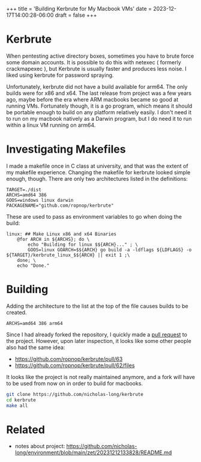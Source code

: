 +++
title = 'Building Kerbrute for My Macbook VMs'
date = 2023-12-17T14:00:28-06:00
draft = false
+++

# Kerbrute
When pentesting active directory boxes, sometimes you have to brute force some domain accounts.
It is possible to do this with netexec ( formerly crackmapexec ), but Kerbrute is usually faster and produces less noise.
I liked using kerbrute for password spraying.

Unfortunately, kerbrute did not have a build available for arm64.
The only builds were for x86 and x64.
The last release from project was a few years ago, maybe before the era where ARM macbooks became so good at running VMs.
Fortunately though, it is a go program, which means it should be portable enough to build on any platform relatively easily.
I don't need it to run on my macbook natively as a Darwin program, but I do need it to run within a linux VM running on arm64.

# Investigating Makefiles
I made a makefile once in C class at university, and that was the extent of my makefile experience.
Changing the makefile for kerbrute looked simple enough, though.
There are only two architectures listed in the definitions:
```make
TARGET=./dist
ARCHS=amd64 386 
GOOS=windows linux darwin
PACKAGENAME="github.com/ropnop/kerbrute"
```

These are used to pass as environment variables to go when doing the build:
```make
linux: ## Make Linux x86 and x64 Binaries
	@for ARCH in ${ARCHS}; do \
		echo "Building for linux $${ARCH}..." ; \
		GOOS=linux GOARCH=$${ARCH} go build -a -ldflags ${LDFLAGS} -o ${TARGET}/kerbrute_linux_$${ARCH} || exit 1 ;\
	done; \
	echo "Done."
```

# Building
Adding the architecture to the list at the top of the file causes builds to be created.
```
ARCHS=amd64 386 arm64
```
Since I had already forked the repository, I quickly made a [pull request](https://github.com/ropnop/kerbrute/pull/71) to the project.
However, upon later inspection, it looks like some other people also had the same idea:
- https://github.com/ropnop/kerbrute/pull/63
- https://github.com/ropnop/kerbrute/pull/62/files

It looks like the project is not really maintained anymore, and a fork will have to be used from now on in order to build for macbooks.

```bash
git clone https://github.com/nicholas-long/kerbrute
cd kerbrute
make all
```

# Related
- notes about project: https://github.com/nicholas-long/environment/blob/main/zet/20231212133828/README.md
